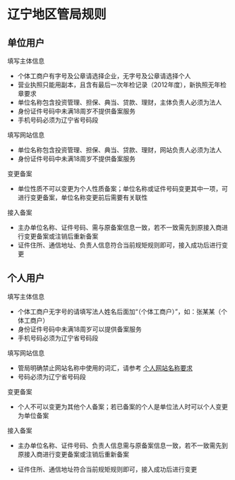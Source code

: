 # 辽宁地区管局规则

## 单位用户

填写主体信息

* 个体工商户有字号及公章请选择企业，无字号及公章请选择个人
* 营业执照只能用副本，且含有最后一次年检记录（2012年度），新执照无年检章要求
* 单位名称包含投资管理、担保、典当、贷款、理财，主体负责人必须为法人
* 身份证件号码中未满18周岁不提供备案服务
* 手机号码必须为辽宁省号码段

填写网站信息

* 单位名称包含投资管理、担保、典当、贷款、理财，网站负责人必须为法人
* 身份证件号码中未满18周岁不提供备案服务

变更备案

* 单位性质不可以变更为个人性质备案；单位名称或证件号码变更其中一项，可进行变更备案，单位名称变更前后需要有关联性

接入备案

* 主办单位名称、证件号码、需与原备案信息一致，若不一致需先到原接入商进行变更备案或注销后重新备案
* 证件住所、通信地址、负责人信息符合当前规矩规则即可，接入成功后进行变更
## 个人用户

填写主体信息

* 个体工商户无字号的请填写法人姓名后面加“（个体工商户）”，如：张某某（个体工商户）
* 身份证件号码中未满18周岁可以提供备案服务
* 手机号码必须为辽宁省号码段

填写网站信息

* 管局明确禁止网站名称中使用的词汇，请参考 [个人网站名称要求][1]
* 号码必须为辽宁省号码段

变更备案

* 个人不可以变更为其他个人备案；若已备案的个人是单位法人时可以个人变更为单位备案
 
接入备案

* 主办单位名称、证件号码、负责人信息需与原备案信息一致，若不一致需先到原接入商进行变更备案或注销后重新备案
* 证件住所、通信地址符合当前规矩规则即可，接入成功后进行变更


  [1]: a
